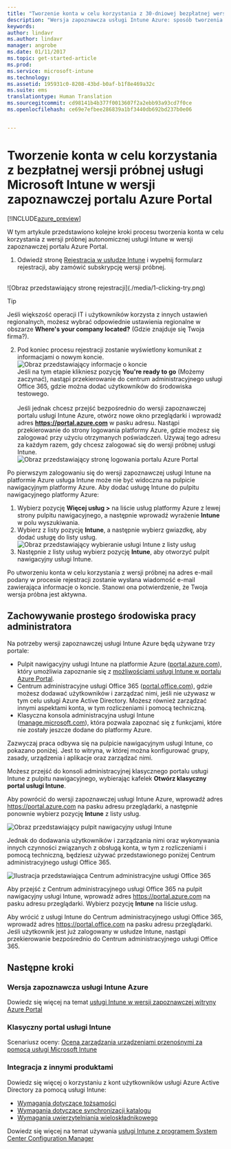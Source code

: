 ```yaml
---
title: "Tworzenie konta w celu korzystania z 30-dniowej bezpłatnej wersji próbnej | Wersja zapoznawcza usługi Microsoft Intune | Dokumentacja firmy Microsoft"
description: "Wersja zapoznawcza usługi Intune Azure: sposób tworzenia konta w celu korzystania z usługi Intune na platformie Azure."
keywords: 
author: lindavr
ms.author: lindavr
manager: angrobe
ms.date: 01/11/2017
ms.topic: get-started-article
ms.prod: 
ms.service: microsoft-intune
ms.technology: 
ms.assetid: 195931c0-8208-43bd-b0af-b1f8e469a32c
ms.suite: ems
translationtype: Human Translation
ms.sourcegitcommit: cd98141b4b377f0013607f2a2ebb93a93cd7f0ce
ms.openlocfilehash: ce69e7efbee286839a1bf3440db692bd237b0e06


---
```


# <a name="sign-up-for-a-microsoft-intune-free-trial-for-the-azure-portal-preview"></a>Tworzenie konta w celu korzystania z bezpłatnej wersji próbnej usługi Microsoft Intune w wersji zapoznawczej portalu Azure Portal

[!INCLUDE[azure_preview](../includes/azure_preview.md)]

W tym artykule przedstawiono kolejne kroki procesu tworzenia konta w celu korzystania z wersji próbnej autonomicznej usługi Intune w wersji zapoznawczej portalu Azure Portal. <!---and prepares your trial with some users so that you can then follow the associated evaluation guide to see how Intune manages mobile devices. ---> <!---or app data when devices are not enrolled in Intune.--->

<!--- ## Assumptions
This sign-up article and the evaluation guide assume you are using the trial for evaluation purposes only and intend to start with a clean environment when you subscribe.

To make it easy for you to get started with the trial, we are setting up a very simple environment that uses only Intune and assumes it will be your sole method of managing devices (known as the mobile device management authority). However, throughout the guide we will point you to deeper technical content if you want to explore farther.

You can do everything in the trial version that you can do in a subscription version; the only difference is you are limited to 100 user accounts in the trial.--->

<!--- ## Sign up for your trial--->
1. Odwiedź stronę [Rejestracja w usłudze Intune](https://portal.office.com/Signup/Signup.aspx?OfferId=40BE278A-DFD1-470a-9EF7-9F2596EA7FF9&dl=INTUNE_A&ali=1#0%20) i wypełnij formularz rejestracji, aby zamówić subskrypcję wersji próbnej.

 <!--- If you have a work or school account and want to use that for your Intune trial, follow [these sign-in instructions](https://docs.microsoft.com/en-us/intune/get-started/start-with-a-paid-subscription-to-microsoft-intune-step-1) instead. However, this article assumes that you are not using such an account.---><br/> ![Obraz przedstawiający stronę rejestracji](./media/1-clicking-try.png)

 > [!TIP]
> Jeśli większość operacji IT i użytkowników korzysta z innych ustawień regionalnych, możesz wybrać odpowiednie ustawienia regionalne w obszarze **Where's your company located?** (Gdzie znajduje się Twoja firma?).

2. Pod koniec procesu rejestracji zostanie wyświetlony komunikat z informacjami o nowym koncie. <br/> ![Obraz przedstawiający informacje o koncie](./media/2-end-of-sign-up-process.png) <br/>Jeśli na tym etapie klikniesz pozycję **You're ready to go** (Możemy zaczynać), nastąpi przekierowanie do centrum administracyjnego usługi Office 365, gdzie można dodać użytkowników do środowiska testowego. <br/><br/>Jeśli jednak chcesz przejść bezpośrednio do wersji zapoznawczej portalu usługi Intune Azure, otwórz nowe okno przeglądarki i wprowadź adres **https://portal.azure.com** w pasku adresu. Nastąpi przekierowanie do strony logowania platformy Azure, gdzie możesz się zalogować przy użyciu otrzymanych poświadczeń. Używaj tego adresu za każdym razem, gdy chcesz zalogować się do wersji próbnej usługi Intune. <br/> ![Obraz przedstawiający stronę logowania portalu Azure Portal](./media/azure-portal-signin.png)

Po pierwszym zalogowaniu się do wersji zapoznawczej usługi Intune na platformie Azure usługa Intune może nie być widoczna na pulpicie nawigacyjnym platformy Azure. Aby dodać usługę Intune do pulpitu nawigacyjnego platformy Azure:
1. Wybierz pozycję **Więcej usług >** na liście usług platformy Azure z lewej strony pulpitu nawigacyjnego, a następnie wprowadź wyrażenie **Intune** w polu wyszukiwania.
2. Wybierz z listy pozycję **Intune**, a następnie wybierz gwiazdkę, aby dodać usługę do listy usług.<br/> ![Obraz przedstawiający wybieranie usługi Intune z listy usług](./media/azure-add-intune1.png)
3. Następnie z listy usług wybierz pozycję **Intune**, aby otworzyć pulpit nawigacyjny usługi Intune.

Po utworzeniu konta w celu korzystania z wersji próbnej na adres e-mail podany w procesie rejestracji zostanie wysłana wiadomość e-mail zawierająca informacje o koncie. Stanowi ona potwierdzenie, że Twoja wersja próbna jest aktywna.


<!--- ## Add users
Before you leave the Office 365 Admin center for Intune, you need to add some users to your trial account.

In the Office 365 Admin center, you can add users individually or in bulk by uploading a .csv file. We will do both to set up your trial. However, in your production environment, you will probably want to take advantage of your Azure Active Directory user accounts, which you can learn more about in our [Getting Started guide](https://docs.microsoft.com/en-us/intune/get-started/start-with-a-paid-subscription-to-microsoft-intune-step-3) and in the [Next steps](#Next-steps) section of this article.

### Add an individual user
1. Choose either of the options to add a use to open a form that allows you to create a user. Only the items starred with an asterisk (\*) are required.
![Image of add user button options](./media/sign-up/add-user.png)


2.  When you add the user, the final step will be to send the user an email with their temporary Intune password. For the purposes of this evaluation, use your own work email address so you will receive the log-on information and see the email your users will get. You can then use these user identities to enroll test devices.<br/>

 ![Image of add user final step](./media/sign-up/new-user-2.png)

3. If you want to assign a user an admin role after you create it, you can edit the role in the Office 365 Admin center by selecting the user name from your list of users, and then choosing **Edit** in the Role line to see the list of user roles you can select from and assign to that user.

 ![Image of user  role options](./media/sign-up/change-user-role.png)

### Import multiple users
1. You will find the wizard for importing multiple users in the **More** list.

 ![Image of option to add multiple users](./media/sign-up/add-multiple-users.png)

2. To help you set up your .csv file correctly, you can download a template file to populate with your user data. Download the .csv file that contains headers and sample user information to see exactly the kind of data is needed for each field.

 ![Image of first step in bulk enrollment wizard](./media/sign-up/bulk-enroll-step-1.png)


3. After you’ve created and saved your .csv file, choose **Browse** to select the file. Verify, and choose **Next**. Your users will be uploaded and added to your list of active users.

> [!NOTE]
> Your users won't show up in Intune until they've enrolled a device to be managed.

Now it’s time to head over to Intune to start managing your users, their devices, and their apps.--->

## <a name="keeping-the-admin-experiences-straight"></a>Zachowywanie prostego środowiska pracy administratora
<!---### Classic Intune
There are two portals you will use for classic Intune:
- The Office 365 Admin center ([portal.office.com](https://portal.office.com))
- The Intune administration console ([manage.microsoft.com](https://manage.microsoft.com))

Normally, you’ll do your work in the Intune administration console, shown below. This is the site where you set up and manage your groups, policies, devices, and apps.

![Image of Intune administration console](./media/sign-up/intune-admin-console.png)

However, you will use the Office 365 Admin center, shown below, to add and manage your users and other aspects of your account, including billing and support.

![Image of Office 365 Admin center](./media/sign-up/office-admin-center.png)

You can navigate from the Office 365 Admin center to the Intune admin console. The admin centers are under the last item in the left navigation pane. Choose **Intune** to open the Intune admin console in a new tab.

![Image of link to Intune administration console](./media/sign-up/link-to-intune.png)

To get from Intune back to the Office 365 Admin center, choose the **Add Users** task on the Groups Overview page.

![Image of link back to Office 365  Admin center](./media/sign-up/task-add-users.png)--->

<!---### Intune Azure preview--->
Na potrzeby wersji zapoznawczej usługi Intune Azure będą używane trzy portale:
- Pulpit nawigacyjny usługi Intune na platformie Azure ([portal.azure.com](https://portal.azure.com)), który umożliwia zapoznanie się z [możliwościami usługi Intune w portalu Azure Portal](what-is-microsoft-intune.md).
- Centrum administracyjne usługi Office 365 ([portal.office.com](https://portal.office.com)), gdzie możesz dodawać użytkowników i zarządzać nimi, jeśli nie używasz w tym celu usługi Azure Active Directory. Możesz również zarządzać innymi aspektami konta, w tym rozliczeniami i pomocą techniczną.
- Klasyczna konsola administracyjna usługi Intune ([manage.microsoft.com](https://manage.microsoft.com)), która pozwala zapoznać się z funkcjami, które nie zostały jeszcze dodane do platformy Azure.

Zazwyczaj praca odbywa się na pulpicie nawigacyjnym usługi Intune, co pokazano poniżej. Jest to witryna, w której można konfigurować grupy, zasady, urządzenia i aplikacje oraz zarządzać nimi.

Możesz przejść do konsoli administracyjnej klasycznego portalu usługi Intune z pulpitu nawigacyjnego, wybierając kafelek **Otwórz klasyczny portal usługi Intune**.

Aby powrócić do wersji zapoznawczej usługi Intune Azure, wprowadź adres https://portal.azure.com na pasku adresu przeglądarki, a następnie ponownie wybierz pozycję **Intune** z listy usług.

 ![Obraz przedstawiający pulpit nawigacyjny usługi Intune](./media/intune-azure-dashboard.png)


Jednak do dodawania użytkowników i zarządzania nimi oraz wykonywania innych czynności związanych z obsługą konta, w tym z rozliczeniami i pomocą techniczną, będziesz używać przedstawionego poniżej Centrum administracyjnego usługi Office 365.

![Ilustracja przedstawiająca Centrum administracyjne usługi Office 365](./media/office-admin-center.png)

Aby przejść z Centrum administracyjnego usługi Office 365 na pulpit nawigacyjny usługi Intune, wprowadź adres https://portal.azure.com na pasku adresu przeglądarki. Wybierz pozycję **Intune** na liście usług.

Aby wrócić z usługi Intune do Centrum administracyjnego usługi Office 365, wprowadź adres https://portal.office.com na pasku adresu przeglądarki. Jeśli użytkownik jest już zalogowany w usłudze Intune, nastąpi przekierowanie bezpośrednio do Centrum administracyjnego usługi Office 365.

## <a name="next-steps"></a>Następne kroki

### <a name="intune-azure-preview"></a>Wersja zapoznawcza usługi Intune Azure
Dowiedz się więcej na temat [usługi Intune w wersji zapoznawczej witryny Azure Portal](what-is-microsoft-intune.md)
### <a name="classic-intune"></a>Klasyczny portal usługi Intune
Scenariusz oceny: [Ocena zarządzania urządzeniami przenośnymi za pomocą usługi Microsoft Intune](https://docs.microsoft.com/intune/understand-explore/mobile-device-management-trial-guide-microsoft-intune)

### <a name="integration-with-other-products"></a>Integracja z innymi produktami
Dowiedz się więcej o korzystaniu z kont użytkowników usługi Azure Active Directory za pomocą usługi Intune:
- [Wymagania dotyczące tożsamości](https://docs.microsoft.com/en-us/active-directory/active-directory-hybrid-identity-design-considerations-overview#design-considerations-overview)
- [Wymagania dotyczące synchronizacji katalogu](https://docs.microsoft.com/en-us/active-directory/active-directory-hybrid-identity-design-considerations-directory-sync-requirements)
- [Wymagania uwierzytelniania wieloskładnikowego](https://docs.microsoft.com/en-us/active-directory/active-directory-hybrid-identity-design-considerations-multifactor-auth-requirements)

Dowiedz się więcej na temat używania [usługi Intune z programem System Center Configuration Manager](https://docs.microsoft.com/en-us/sccm/mdm/understand/hybrid-mobile-device-management)



<!--HONumber=Feb17_HO1-->


